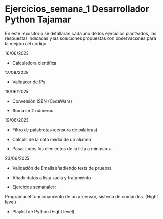 # Ejercicios_semana_1 Desarrollador Python Tajamar
En este repositorio se detallarán cada uno de los ejercicios planteados, las respuestas indicadas y las soluciones propuestas con observaciones para la mejora del código.

16/06/2025

- Calculadora científica


17/06/2025

- Validador de IPs


18/06/2025

- Conversión ISBN (CodeWars)

- Suma de 2 números



19/06/2025

- Filtro de palabrotas (censura de palabras)

- Cálculo de la nota media de un alumno

- Pasar todos los elementos de la lista a minúscula.


23/06/2025

- Validación de Emails añadiendo tests de pruebas

- Añadir datos a lista vacía y tratamiento



- Ejercicios semanales:

Programar el funcionamiento de un ascensor, sistema de comandos. (Hight level)

- Playlist de Python (Hight level)

